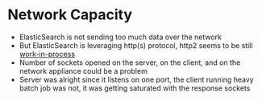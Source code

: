 # Network Capacity #

* ElasticSearch is not sending too much data over the network
* But ElasticSearch is leveraging http(s) protocol, http2 seems to be still [work-in-process](https://github.com/elastic/elasticsearch/issues/10981)
* Number of sockets opened on the server, on the client, and on the network appliance could be a problem
* Server was alright since it listens on one port, the client running heavy batch job was not, it was getting saturated with the response sockets